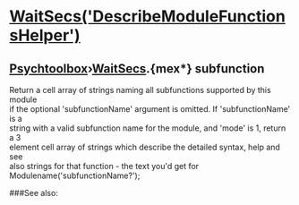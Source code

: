 # [WaitSecs('DescribeModuleFunctionsHelper')](WaitSecs-DescribeModuleFunctionsHelper) 
## [Psychtoolbox](Pyschtoolbox)&#8250;[WaitSecs](WaitSecs).{mex*} subfunction


Return a cell array of strings naming all subfunctions supported by this module  
if the optional 'subfunctionName' argument is omitted. If 'subfunctionName' is a  
string with a valid subfunction name for the module, and 'mode' is 1, return a 3  
element cell array of strings which describe the detailed syntax, help and see  
also strings for that function - the text you'd get for  
Modulename('subfunctionName?');   


###See also:

